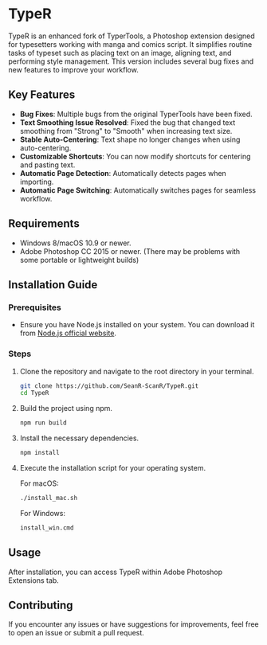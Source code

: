 # TypeR

TypeR is an enhanced fork of TyperTools, a Photoshop extension designed for typesetters working with manga and comics script. It simplifies routine tasks of typeset such as placing text on an image, aligning text, and performing style management. This version includes several bug fixes and new features to improve your workflow.

## Key Features

- **Bug Fixes**: Multiple bugs from the original TyperTools have been fixed.
- **Text Smoothing Issue Resolved**: Fixed the bug that changed text smoothing from "Strong" to "Smooth" when increasing text size.
- **Stable Auto-Centering**: Text shape no longer changes when using auto-centering.
- **Customizable Shortcuts**: You can now modify shortcuts for centering and pasting text.
- **Automatic Page Detection**: Automatically detects pages when importing.
- **Automatic Page Switching**: Automatically switches pages for seamless workflow.

## Requirements

- Windows 8/macOS 10.9 or newer.
- Adobe Photoshop CC 2015 or newer.
  (There may be problems with some portable or lightweight builds)

## Installation Guide

### Prerequisites

- Ensure you have Node.js installed on your system. You can download it from [Node.js official website](https://nodejs.org/).

### Steps

1. Clone the repository and navigate to the root directory in your terminal.

   ```sh
   git clone https://github.com/SeanR-ScanR/TypeR.git
   cd TypeR
   ```

2. Build the project using npm.

   ```sh
   npm run build
   ```

3. Install the necessary dependencies.

   ```sh
   npm install
   ```

4. Execute the installation script for your operating system.

   For macOS:
   ```sh
   ./install_mac.sh
   ```

   For Windows:
   ```sh
   install_win.cmd
   ```

## Usage

After installation, you can access TypeR within Adobe Photoshop Extensions tab. 

## Contributing

If you encounter any issues or have suggestions for improvements, feel free to open an issue or submit a pull request.
